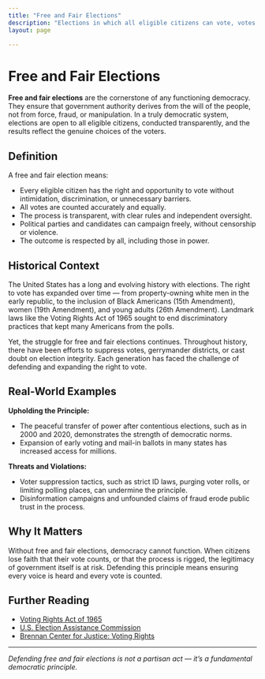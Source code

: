 ```yaml
---
title: "Free and Fair Elections"
description: "Elections in which all eligible citizens can vote, votes are counted accurately, and the process is transparent and competitive."
layout: page

---
```


# Free and Fair Elections

**Free and fair elections** are the cornerstone of any functioning democracy. They ensure that government authority derives from the will of the people, not from force, fraud, or manipulation. In a truly democratic system, elections are open to all eligible citizens, conducted transparently, and the results reflect the genuine choices of the voters.

## Definition

A free and fair election means:

- Every eligible citizen has the right and opportunity to vote without intimidation, discrimination, or unnecessary barriers.
- All votes are counted accurately and equally.
- The process is transparent, with clear rules and independent oversight.
- Political parties and candidates can campaign freely, without censorship or violence.
- The outcome is respected by all, including those in power.

## Historical Context

The United States has a long and evolving history with elections. The right to vote has expanded over time — from property-owning white men in the early republic, to the inclusion of Black Americans (15th Amendment), women (19th Amendment), and young adults (26th Amendment). Landmark laws like the Voting Rights Act of 1965 sought to end discriminatory practices that kept many Americans from the polls.

Yet, the struggle for free and fair elections continues. Throughout history, there have been efforts to suppress votes, gerrymander districts, or cast doubt on election integrity. Each generation has faced the challenge of defending and expanding the right to vote.

## Real-World Examples

**Upholding the Principle:**
- The peaceful transfer of power after contentious elections, such as in 2000 and 2020, demonstrates the strength of democratic norms.
- Expansion of early voting and mail-in ballots in many states has increased access for millions.

**Threats and Violations:**
- Voter suppression tactics, such as strict ID laws, purging voter rolls, or limiting polling places, can undermine the principle.
- Disinformation campaigns and unfounded claims of fraud erode public trust in the process.

## Why It Matters

Without free and fair elections, democracy cannot function. When citizens lose faith that their vote counts, or that the process is rigged, the legitimacy of government itself is at risk. Defending this principle means ensuring every voice is heard and every vote is counted.

## Further Reading

- [Voting Rights Act of 1965](https://www.justice.gov/crt/history-federal-voting-rights-laws)
- [U.S. Election Assistance Commission](https://www.eac.gov/)
- [Brennan Center for Justice: Voting Rights](https://www.brennancenter.org/issues/ensure-every-american-can-vote/voting-reform)

---
*Defending free and fair elections is not a partisan act — it’s a fundamental democratic principle.*


